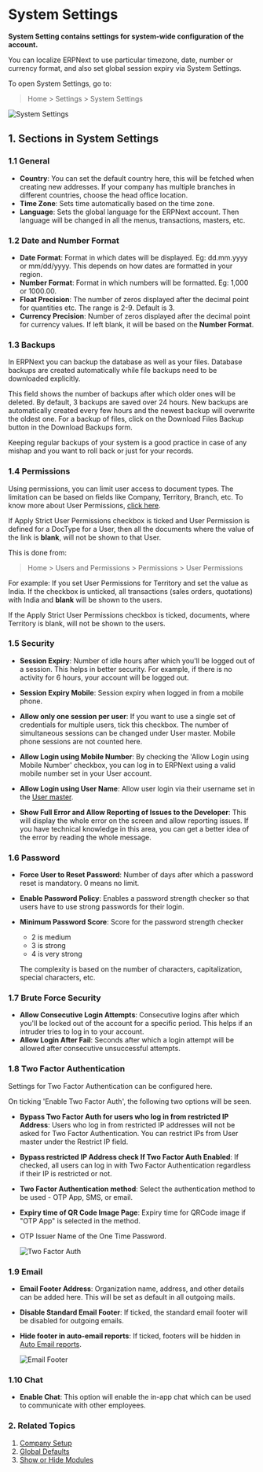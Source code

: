 <!-- add-breadcrumbs -->
# System Settings

**System Setting contains settings for system-wide configuration of the account.**

You can localize ERPNext to use particular timezone, date, number or currency format, and also set global session expiry via System Settings.

To open System Settings, go to:

> Home > Settings > System Settings

<img class="screenshot" alt="System Settings" src="{{docs_base_url}}/assets/img/setup/settings/system-settings.png">


## 1. Sections in System Settings

### 1.1 General

* **Country**: You can set the default country here, this will be fetched when creating new addresses. If your company has multiple branches in different countries, choose the head office location.
* **Time Zone**: Sets time automatically based on the time zone.
* **Language**: Sets the global language for the ERPNext account. Then language will be changed in all the menus, transactions, masters, etc.

### 1.2 Date and Number Format

* **Date Format**: Format in which dates will be displayed. Eg: dd.mm.yyyy or mm/dd/yyyy. This depends on how dates are formatted in your region.
* **Number Format**: Format in which numbers will be formatted. Eg: 1,000 or 1000.00.
* **Float Precision**: The number of zeros displayed after the decimal point for quantities etc. The range is 2-9. Default is 3.
* **Currency Precision**: Number of zeros displayed after the decimal point for currency values. If left blank, it will be based on the **Number Format**.

### 1.3 Backups

In ERPNext you can backup the database as well as your files. Database backups are created automatically while file backups need to be downloaded explicitly. 

This field shows the number of backups after which older ones will be deleted. By default, 3 backups are saved over 24 hours. New backups are automatically created every few hours and the newest backup will overwrite the oldest one. For a backup of files, click on the Download Files Backup button in the Download Backups form.

Keeping regular backups of your system is a good practice in case of any mishap and you want to roll back or just for your records.

### 1.4 Permissions

Using permissions, you can limit user access to document types. The limitation can be based on fields like Company, Territory, Branch, etc. To know more about User Permissions, [click here](/docs/user/manual/en/setting-up/users-and-permissions/user-permissions).


If Apply Strict User Permissions checkbox is ticked and User Permission is defined for a DocType for a User, then all the documents where the value of the link is **blank**, will not be shown to that User.

This is done from:
> Home > Users and Permissions > Permissions > User Permissions

For example: If you set User Permissions for Territory and set the value as India. If the checkbox is unticked, all transactions (sales orders, quotations) with India and **blank** will be shown to the users.

If the Apply Strict User Permissions checkbox is ticked, documents, where Territory is blank, will not be shown to the users.

### 1.5 Security

* **Session Expiry**: Number of idle hours after which you'll be logged out of a session. This helps in better security. For example, if there is no activity for 6 hours, your account will be logged out.
* **Session Expiry Mobile**: Session expiry when logged in from a mobile phone.
* **Allow only one session per user**: If you want to use a single set of credentials for multiple users, tick this checkbox. The number of simultaneous sessions can be changed under User master. Mobile phone sessions are not counted here.
* **Allow Login using Mobile Number**: By checking the 'Allow Login using Mobile Number' checkbox, you can log in to ERPNext using a valid mobile number set in your User account. 

* **Allow Login using User Name**: Allow user login via their username set in the [User master](/docs/user/manual/en/setting-up/users-and-permissions/adding-users).
* **Show Full Error and Allow Reporting of Issues to the Developer**: This will display the whole error on the screen and allow reporting issues. If you have technical knowledge in this area, you can get a better idea of the error by reading the whole message.

### 1.6 Password

* **Force User to Reset Password**: Number of days after which a password reset is mandatory. 0 means no limit.
* **Enable Password Policy**: Enables a password strength checker so that users have to use strong passwords for their login.
* **Minimum Password Score**: Score for the password strength checker
    * 2 is medium
    * 3 is strong
    * 4 is very strong

    The complexity is based on the number of characters, capitalization, special characters, etc.

### 1.7 Brute Force Security

* **Allow Consecutive Login Attempts**: Consecutive logins after which you'll be locked out of the account for a specific period. This helps if an intruder tries to log in to your account.
* **Allow Login After Fail**: Seconds after which a login attempt will be allowed after consecutive unsuccessful attempts.

### 1.8 Two Factor Authentication
Settings for Two Factor Authentication can be configured here.

On ticking 'Enable Two Factor Auth', the following two options will be seen.

* **Bypass Two Factor Auth for users who log in from restricted IP Address**: Users who log in from restricted IP addresses will not be asked for Two Factor Authentication. You can restrict IPs from User master under the Restrict IP field.
* **Bypass restricted IP Address check If Two Factor Auth Enabled**: If checked, all users can log in with Two Factor Authentication regardless if their IP is restricted or not.

* **Two Factor Authentication method**: Select the authentication method to be used - OTP App, SMS, or email.
* **Expiry time of QR Code Image Page**: Expiry time for QRCode image if "OTP App" is selected in the method.
* OTP Issuer Name of the One Time Password.

    <img class="screenshot" alt="Two Factor Auth" src="{{docs_base_url}}/assets/img/setup/settings/twofactor-settings.png">


### 1.9 Email

* **Email Footer Address**: Organization name, address, and other details can be added here. This will be set as default in all outgoing mails.
* **Disable Standard Email Footer**: If ticked, the standard email footer will be disabled for outgoing emails.
* **Hide footer in auto-email reports**: If ticked, footers will be hidden in [Auto Email reports](/docs/user/manual/en/setting-up/email/auto-email-reports).

    ![Email Footer](/docs/assets/img/setup/settings/email-footer.png)

### 1.10 Chat

* **Enable Chat**: This option will enable the in-app chat which can be used to communicate with other employees.


### 2. Related Topics
1. [Company Setup](/docs/user/manual/en/setting-up/company-setup)
1. [Global Defaults](/docs/user/manual/en/setting-up/settings/global-defaults)
1. [Show or Hide Modules](/docs/user/manual/en/setting-up/settings/show-hide-modules)
